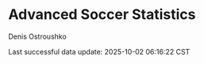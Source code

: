 # Advanced Soccer Statistics
Denis Ostroushko

<!-- gfm -->

Last successful data update: 2025-10-02 06:16:22 CST
